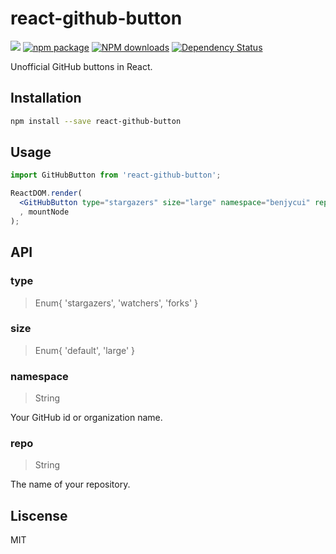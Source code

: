 # react-github-button

[![](https://img.shields.io/travis/benjycui/react-github-button.svg?style=flat-square)](https://travis-ci.org/benjycui/react-github-button)
[![npm package](https://img.shields.io/npm/v/react-github-button.svg?style=flat-square)](https://www.npmjs.org/package/react-github-button)
[![NPM downloads](http://img.shields.io/npm/dm/react-github-button.svg?style=flat-square)](https://npmjs.org/package/react-github-button)
[![Dependency Status](https://david-dm.org/benjycui/react-github-button.svg?style=flat-square)](https://david-dm.org/benjycui/react-github-button)

Unofficial GitHub buttons in React.

## Installation

```bash
npm install --save react-github-button
```

## Usage

```jsx
import GitHubButton from 'react-github-button';

ReactDOM.render(
  <GitHubButton type="stargazers" size="large" namespace="benjycui" repo="react-github-button" />
  , mountNode
);
```

## API

### type

> Enum{ 'stargazers', 'watchers', 'forks' }

### size

> Enum{ 'default', 'large' }

### namespace

> String

Your GitHub id or organization name.

### repo

> String

The name of your repository.

## Liscense

MIT
